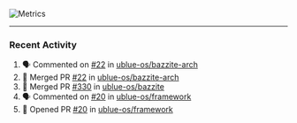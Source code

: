 ![Metrics](https://metrics.lecoq.io/KyleGospo?template=classic&base=header%2C%20activity%2C%20community%2C%20repositories%2C%20metadata&base.indepth=false&base.hireable=false&base.skip=false&config.timezone=America%2FLos_Angeles)

---
### Recent Activity
<!--START_SECTION:activity-->
1. 🗣 Commented on [#22](https://github.com/ublue-os/bazzite-arch/pull/22#issuecomment-1728885480) in [ublue-os/bazzite-arch](https://github.com/ublue-os/bazzite-arch)
2. 🎉 Merged PR [#22](https://github.com/ublue-os/bazzite-arch/pull/22) in [ublue-os/bazzite-arch](https://github.com/ublue-os/bazzite-arch)
3. 🎉 Merged PR [#330](https://github.com/ublue-os/bazzite/pull/330) in [ublue-os/bazzite](https://github.com/ublue-os/bazzite)
4. 🗣 Commented on [#20](https://github.com/ublue-os/framework/pull/20#issuecomment-1728517572) in [ublue-os/framework](https://github.com/ublue-os/framework)
5. 💪 Opened PR [#20](https://github.com/ublue-os/framework/pull/20) in [ublue-os/framework](https://github.com/ublue-os/framework)
<!--END_SECTION:activity-->
